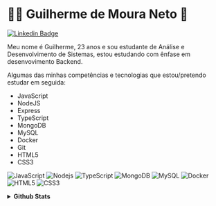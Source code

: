 # :man_technologist: Guilherme de Moura Neto 👋

[![Linkedin Badge](https://img.shields.io/badge/-LinkedIn-blue?style=flat-square&logo=Linkedin&logoColor=white&link=https://www.linkedin.com/in/fagnerpsantos/)](https://www.linkedin.com/in/guilherme-moura-054477180/)

Meu nome é Guilherme, 23 anos e sou estudante de Análise e Desenvolvimento de Sistemas, estou estudando com ênfase em desenvovimento Backend.

Algumas das minhas competências e tecnologias que estou/pretendo estudar em seguida:

- JavaScript
- NodeJS
- Express
- TypeScript
- MongoDB
- MySQL
- Docker
- Git
- HTML5
- CSS3

![JavaScript](https://img.shields.io/badge/-JavaScript-F7B93E?style=flat-square&logo=javascript&logoColor=fff)
![Nodejs](https://img.shields.io/badge/-Node.js-43853d?style=flat-square&logo=Node.js&logoColor=white)
![TypeScript](https://img.shields.io/badge/-TypeScript-0077C6?style=flat-square&logo=typescript&logoColor=fff)
![MongoDB](https://img.shields.io/badge/-MongoDB-13aa52?style=flat-square&logo=mongodb&logoColor=white)
![MySQL](https://img.shields.io/badge/-MySQL-00758F?style=flat-square&logo=mysql&logoColor=white)
![Docker](https://img.shields.io/badge/-Docker-46a2f1?style=flat-square&logo=docker&logoColor=white)
![HTML5](https://img.shields.io/badge/-HTML5-E34F26?style=flat-square&logo=html5&logoColor=white)
![CSS3](https://img.shields.io/badge/-CSS3-549FDE?style=flat-square&logo=css3&logoColor=white)

<details>
  <summary> <b>Github Stats</b> </summary>
  <br>
  <a href="https://github.com/anuraghazra/github-readme-stats">
    <img align="center" src="https://github-readme-stats.vercel.app/api?username=guilheeeerme&show_icons=true&count_private=true&theme=radical&hide=issues" />
  </a>

</details>

